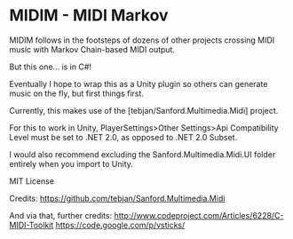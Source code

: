 MIDIM - MIDI Markov
===================

MIDIM follows in the footsteps of dozens of other projects crossing MIDI music
with Markov Chain-based MIDI output.

But this one... is in C#!

Eventually I hope to wrap this as a Unity plugin so others can generate music
on the fly, but first things first.

Currently, this makes use of the [tebjan/Sanford.Multimedia.Midi] project.

For this to work in Unity, PlayerSettings>Other Settings>Api Compatibility Level
must be set to .NET 2.0, as opposed to .NET 2.0 Subset.

I would also recommend excluding the Sanford.Multimedia.Midi.UI folder entirely
when you import to Unity.

MIT License

Credits:
https://github.com/tebjan/Sanford.Multimedia.Midi

And via that, further credits:
http://www.codeproject.com/Articles/6228/C-MIDI-Toolkit
https://code.google.com/p/vsticks/
